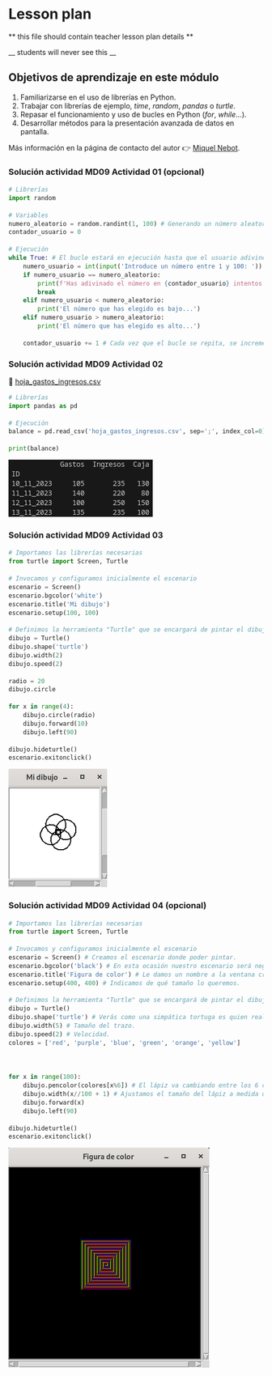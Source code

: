 # Lesson plan
  
  ** this file should contain teacher lesson plan details ** 

  __ students will never see this __

  ## Objetivos de aprendizaje en este módulo
  1. Familiarizarse en el uso de librerías en Python.
  2. Trabajar con librerías de ejemplo, _time_, _random_, _pandas_ o _turtle_.
  4. Repasar el funcionamiento y uso de bucles en Python (_for_, _while_...).
  6. Desarrollar métodos para la presentación avanzada de datos en pantalla.

  Más información en la página de contacto del autor 👉 [Miquel Nebot](https://miquelnebot.es).

### Solución actividad MD09 Actividad 01 (opcional)
```Python
# Librerías
import random

# Variables
numero_aleatorio = random.randint(1, 100) # Generando un número aleatorio entre 1 y 100.
contador_usuario = 0

# Ejecución
while True: # El bucle estará en ejecución hasta que el usuario adivine el número aleatorio.
    numero_usuario = int(input('Introduce un número entre 1 y 100: '))
    if numero_usuario == numero_aleatorio:
        print(f'Has adivinado el número en {contador_usuario} intentos.')
        break
    elif numero_usuario < numero_aleatorio:
        print('El número que has elegido es bajo...')
    elif numero_usuario > numero_aleatorio:
        print('El número que has elegido es alto...')

    contador_usuario += 1 # Cada vez que el bucle se repita, se incrementará el contador de intentos.
```

### Solución actividad MD09 Actividad 02
📝 [hoja_gastos_ingresos.csv](md09_librerias_assets/hoja_gastos_ingresos.csv)
```Python
# Librerías
import pandas as pd

# Ejecución
balance = pd.read_csv('hoja_gastos_ingresos.csv', sep=';', index_col=0)

print(balance)
```
![image](md09_librerias_assets/libreria_pandas_ejemplo_2.png)

### Solución actividad MD09 Actividad 03
```Python
# Importamos las librerías necesarias
from turtle import Screen, Turtle

# Invocamos y configuramos inicialmente el escenario
escenario = Screen()
escenario.bgcolor('white') 
escenario.title('Mi dibujo') 
escenario.setup(100, 100)

# Definimos la herramienta "Turtle" que se encargará de pintar el dibujo
dibujo = Turtle()
dibujo.shape('turtle')
dibujo.width(2) 
dibujo.speed(2) 

radio = 20
dibujo.circle

for x in range(4):
    dibujo.circle(radio) 
    dibujo.forward(10)
    dibujo.left(90)

dibujo.hideturtle()
escenario.exitonclick()
```
![image](md09_librerias_assets/libreria_turtle_figura_ejemplo_1.png)

### Solución actividad MD09 Actividad 04 (opcional)
```Python
# Importamos las librerías necesarias
from turtle import Screen, Turtle

# Invocamos y configuramos inicialmente el escenario
escenario = Screen() # Creamos el escenario donde poder pintar.
escenario.bgcolor('black') # En esta ocasión nuestro escenario será negro.
escenario.title('Figura de color') # Le damos un nombre a la ventana creada.
escenario.setup(400, 400) # Indicamos de qué tamaño lo queremos.

# Definimos la herramienta "Turtle" que se encargará de pintar el dibujo
dibujo = Turtle()
dibujo.shape('turtle') # Verás como una simpática tortuga es quien realiza el dibujo.
dibujo.width(5) # Tamaño del trazo.
dibujo.speed(2) # Velocidad.
colores = ['red', 'purple', 'blue', 'green', 'orange', 'yellow']



for x in range(100):
    dibujo.pencolor(colores[x%6]) # El lápiz va cambiando entre los 6 colores disponibles.
    dibujo.width(x//100 + 1) # Ajustamos el tamaño del lápiz a medida que el dibujo avanza.
    dibujo.forward(x)
    dibujo.left(90)

dibujo.hideturtle()
escenario.exitonclick()
```
![image](md09_librerias_assets/libreria_turtle_figura_ejemplo_2.png)
